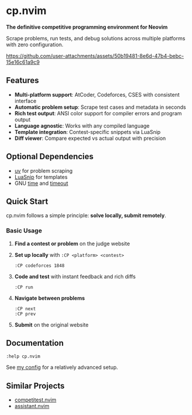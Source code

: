 # cp.nvim

**The definitive competitive programming environment for Neovim**

Scrape problems, run tests, and debug solutions across multiple platforms with zero configuration.

https://github.com/user-attachments/assets/50b19481-8e6d-47b4-bebc-15e16c61a9c9

## Features

- **Multi-platform support**: AtCoder, Codeforces, CSES with consistent interface
- **Automatic problem setup**: Scrape test cases and metadata in seconds
- **Rich test output**: ANSI color support for compiler errors and program output
- **Language agnostic**: Works with any compiled language
- **Template integration**: Contest-specific snippets via LuaSnip
- **Diff viewer**: Compare expected vs actual output with precision

## Optional Dependencies

- [uv](https://docs.astral.sh/uv/) for problem scraping
- [LuaSnip](https://github.com/L3MON4D3/LuaSnip) for templates
- GNU [time](https://www.gnu.org/software/time/) and [timeout](https://www.gnu.org/software/coreutils/manual/html_node/timeout-invocation.html)

## Quick Start

cp.nvim follows a simple principle: **solve locally, submit remotely**.

### Basic Usage

1. **Find a contest or problem** on the judge website
2. **Set up locally** with `:CP <platform> <contest>`

   ```
   :CP codeforces 1848
   ```

3. **Code and test** with instant feedback and rich diffs

   ```
   :CP run
   ```

4. **Navigate between problems**

   ```
   :CP next
   :CP prev
   ```

5. **Submit** on the original website

## Documentation

```vim
:help cp.nvim
```

See [my config](https://github.com/barrett-ruth/dots/blob/main/nvim/lua/plugins/cp.lua) for a relatively advanced setup.

## Similar Projects

- [competitest.nvim](https://github.com/xeluxee/competitest.nvim)
- [assistant.nvim](https://github.com/A7Lavinraj/assistant.nvim)
